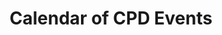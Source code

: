 ---
title: Calendar of CPD Events
permalink: /cpd_calendar/
layout: datagovsg-v2-search
default_field: Course Id
datagovsg-id: d_21359ecc93954aea7b8c0d48157b11d9
description: ""
variant: markdown
---